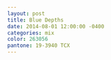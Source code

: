 ```yaml
---
layout: post
title: Blue Depths
date: 2014-08-01 12:00:00 -0400
categories: mix
color: 263056
pantone: 19-3940 TCX
---
```

